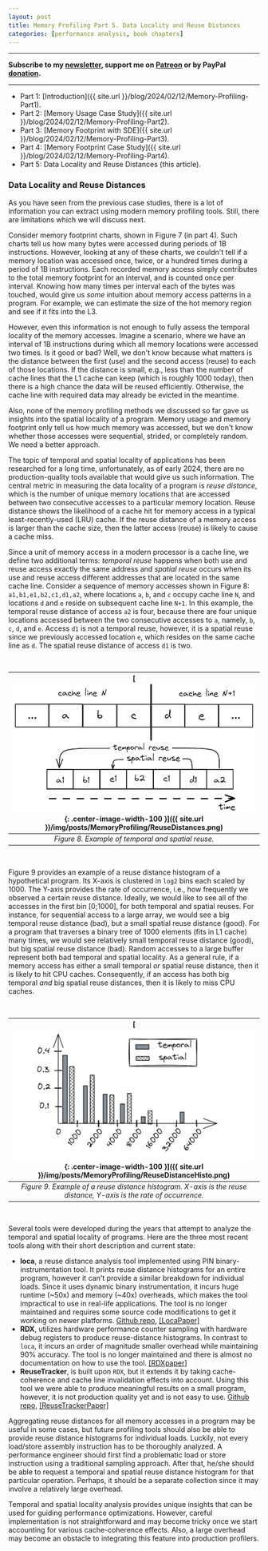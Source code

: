 ```yaml
---
layout: post
title: Memory Profiling Part 5. Data Locality and Reuse Distances
categories: [performance analysis, book chapters]
---
```


------

**Subscribe to my [newsletter](https://products.easyperf.net/newsletter), support me on [Patreon](https://www.patreon.com/dendibakh) or by PayPal [donation](https://www.paypal.com/cgi-bin/webscr?cmd=_donations&business=TBM3NW8TKTT34&currency_code=USD&source=url).**

------

- Part 1: [Introduction]({{ site.url }}/blog/2024/02/12/Memory-Profiling-Part1).
- Part 2: [Memory Usage Case Study]({{ site.url }}/blog/2024/02/12/Memory-Profiling-Part2).
- Part 3: [Memory Footprint with SDE]({{ site.url }}/blog/2024/02/12/Memory-Profiling-Part3).
- Part 4: [Memory Footprint Case Study]({{ site.url }}/blog/2024/02/12/Memory-Profiling-Part4).
- Part 5: Data Locality and Reuse Distances (this article).

### Data Locality and Reuse Distances

As you have seen from the previous case studies, there is a lot of information you can extract using modern memory profiling tools. Still, there are limitations which we will discuss next.

Consider memory footprint charts, shown in Figure 7 (in part 4). Such charts tell us how many bytes were accessed during periods of 1B instructions. However, looking at any of these charts, we couldn't tell if a memory location was accessed once, twice, or a hundred times during a period of 1B instructions. Each recorded memory access simply contributes to the total memory footprint for an interval, and is counted once per interval. Knowing how many times per interval each of the bytes was touched, would give us *some* intuition about memory access patterns in a program. For example, we can estimate the size of the hot memory region and see if it fits into the L3.

However, even this information is not enough to fully assess the temporal locality of the memory accesses. Imagine a scenario, where we have an interval of 1B instructions during which all memory locations were accessed two times. Is it good or bad? Well, we don't know because what matters is the distance between the first (use) and the second access (reuse) to each of those locations. If the distance is small, e.g., less than the number of cache lines that the L1 cache can keep (which is roughly 1000 today), then there is a high chance the data will be reused efficiently. Otherwise, the cache line with required data may already be evicted in the meantime.

Also, none of the memory profiling methods we discussed so far gave us insights into the spatial locality of a program. Memory usage and memory footprint only tell us how much memory was accessed, but we don't know whether those accesses were sequential, strided, or completely random. We need a better approach.

The topic of temporal and spatial locality of applications has been researched for a long time, unfortunately, as of early 2024, there are no production-quality tools available that would give us such information. The central metric in measuring the data locality of a program is *reuse distance*, which is the number of unique memory locations that are accessed between two consecutive accesses to a particular memory location. Reuse distance shows the likelihood of a cache hit for memory access in a typical least-recently-used (LRU) cache. If the reuse distance of a memory access is larger than the cache size, then the latter access (reuse) is likely to cause a cache miss.

Since a unit of memory access in a modern processor is a cache line, we define two additional terms: *temporal reuse* happens when both use and reuse access exactly the same address and *spatial reuse* occurs when its use and reuse access different addresses that are located in the same cache line. Consider a sequence of memory accesses shown in Figure 8: `a1,b1,e1,b2,c1,d1,a2`, where locations `a`, `b`, and `c` occupy cache line `N`, and locations `d` and `e` reside on subsequent cache line `N+1`. In this example, the temporal reuse distance of access `a2` is four, because there are four unique locations accessed between the two consecutive accesses to `a`, namely, `b`, `c`, `d`, and `e`. Access `d1` is not a temporal reuse, however, it is a spatial reuse since we previously accessed location `e`, which resides on the same cache line as `d`. The spatial reuse distance of access `d1` is two.

<br/>

| [![](/img/posts/MemoryProfiling/ReuseDistances.png){: .center-image-width-100 }]({{ site.url }}/img/posts/MemoryProfiling/ReuseDistances.png) | 
|:--:| 
| *Figure 8. Example of temporal and spatial reuse.* |

<br/>

Figure 9 provides an example of a reuse distance histogram of a hypothetical program. Its X-axis is clustered in `log2` bins each scaled by 1000. The Y-axis provides the rate of occurrence, i.e., how frequently we observed a certain reuse distance. Ideally, we would like to see all of the accesses in the first bin [0;1000], for both temporal and spatial reuses. For instance, for sequential access to a large array, we would see a big temporal reuse distance (bad), but a small spatial reuse distance (good). For a program that traverses a binary tree of 1000 elements (fits in L1 cache) many times, we would see relatively small temporal reuse distance (good), but big spatial reuse distance (bad). Random accesses to a large buffer represent both bad temporal and spatial locality. As a general rule, if a memory access has either a small temporal *or* spatial reuse distance, then it is likely to hit CPU caches. Consequently, if an access has both big temporal *and* big spatial reuse distances, then it is likely to miss CPU caches. 

<br/>

| [![](/img/posts/MemoryProfiling/ReuseDistanceHisto.png){: .center-image-width-100 }]({{ site.url }}/img/posts/MemoryProfiling/ReuseDistanceHisto.png) | 
|:--:| 
| *Figure 9. Example of a reuse distance histogram. X-axis is the reuse distance, Y-axis is the rate of occurrence.* |

<br/>

Several tools were developed during the years that attempt to analyze the temporal and spatial locality of programs. Here are the three most recent tools along with their short description and current state:

- **loca**, a reuse distance analysis tool implemented using PIN binary-instrumentation tool. It prints reuse distance histograms for an entire program, however it can't provide a similar breakdown for individual loads. Since it uses dynamic binary instrumentation, it incurs huge runtime (~50x) and memory (~40x) overheads, which makes the tool impractical to use in real-life applications. The tool is no longer maintained and requires some source code modifications to get it working on newer platforms. [Github repo](https://github.com/dcompiler/loca), [[LocaPaper]](https://doi.org/10.1145/2451116.2451153)
- **RDX**, utilizes hardware performance counter sampling with hardware debug registers to produce reuse-distance histograms. In contrast to `loca`, it incurs an order of magnitude smaller overhead while maintaining 90% accuracy. The tool is no longer maintained and there is almost no documentation on how to use the tool. [[RDXpaper]](https://ieeexplore.ieee.org/document/8675243)
- **ReuseTracker**, is built upon `RDX`, but it extends it by taking cache-coherence and cache line invalidation effects into account. Using this tool we were able to produce meaningful results on a small program, however, it is not production quality yet and is not easy to use. [Github repo](https://github.com/ParCoreLab/ReuseTracker), [[ReuseTrackerPaper]](https://doi.org/10.1145/3484199)

Aggregating reuse distances for all memory accesses in a program may be useful in some cases, but future profiling tools should also be able to provide reuse distance histograms for individual loads. Luckily, not every load/store assembly instruction has to be thoroughly analyzed. A performance engineer should first find a problematic load or store instruction using a traditional sampling approach. After that, he/she should be able to request a temporal and spatial reuse distance histogram for that particular operation. Perhaps, it should be a separate collection since it may involve a relatively large overhead.

Temporal and spatial locality analysis provides unique insights that can be used for guiding performance optimizations. However, careful implementation is not straightforward and may become tricky once we start accounting for various cache-coherence effects. Also, a large overhead may become an obstacle to integrating this feature into production profilers.